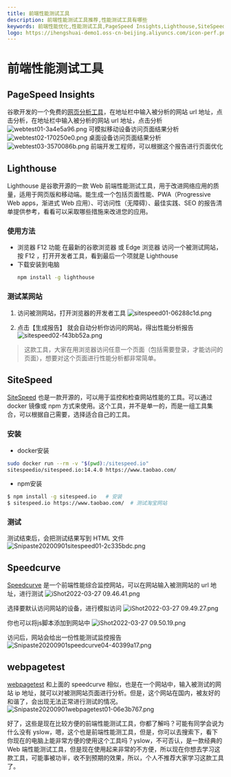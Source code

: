 ```yaml
---
title: 前端性能测试工具
description: 前端性能测试工具推荐,性能测试工具有哪些
keywords: 前端性能优化,性能测试工具,PageSpeed Insights,Lighthouse,SiteSpeed,Speedcurve,webpagetest
logo: https://ihengshuai-demo1.oss-cn-beijing.aliyuncs.com/icon-perf.png
---
```


# 前端性能测试工具

## PageSpeed Insights
谷歌开发的一个免费的[网页分析工具](https://developers.google.cn/speed/pagespeed/insights/?utm_source=testingpai.com)，在地址栏中输入被分析的网站 url 地址，点击分析，在地址栏中输入被分析的网站 url 地址，点击分析
![webtest01-3a4e5a96.png](https://ihengshuai-demo1.oss-cn-beijing.aliyuncs.com/005HV6Avgy1h0o6twt7ycj30ql0g5gqx.jpg)
可模拟移动设备访问页面结果分析
![webtest02-170250e0.png](https://ihengshuai-demo1.oss-cn-beijing.aliyuncs.com/005HV6Avgy1h0o6ulk0flj30q80q6tg5.jpg)
桌面设备访问页面结果分析
![webtest03-3570086b.png](https://ihengshuai-demo1.oss-cn-beijing.aliyuncs.com/005HV6Avgy1h0o6v5n8s5j30q40qtdl5.jpg)
前端开发工程师，可以根据这个报告进行页面优化

## Lighthouse
Lighthouse 是谷歌开源的一款 Web 前端性能测试工具，用于改进网络应用的质量，适用于网页版和移动端。能生成一个包括页面性能、PWA（Progressive Web apps，渐进式 Web 应用）、可访问性（无障碍）、最佳实践、SEO 的报告清单提供参考，看看可以采取哪些措施来改进您的应用。

### 使用方法
- 浏览器 F12 功能
    在最新的谷歌浏览器 或 Edge 浏览器 访问一个被测试网站，按 F12 ，打开开发者工具，看到最后一个项就是 Lighthouse
- 下载安装到电脑
  ```sh
  npm install -g lighthouse
  ```
### 测试某网站
1. 访问被测网站，打开浏览器的开发者工具
![sitespeed01-06288c1d.png](https://ihengshuai-demo1.oss-cn-beijing.aliyuncs.com/005HV6Avgy1h0o6zw6z1oj30ok09s75t.jpg)

2. 点击【生成报告】 就会自动分析你访问的网站，得出性能分析报告
![sitespeed02-f43bb52a.png](https://ihengshuai-demo1.oss-cn-beijing.aliyuncs.com/005HV6Avgy1h0o70bnj2yj30on0lwjw4.jpg)

>这款工具，大家在用浏览器访问任意一个页面（包括需要登录，才能访问的页面），想要对这个页面进行性能分析都非常简单。
## SiteSpeed
[SiteSpeed](https://www.sitespeed.io/?utm_source=testingpai.com) 也是一款开源的，可以用于监控和检查网站性能的工具。可以通过 docker 镜像或 npm 方式来使用。这个工具，并不是单一的，而是一组工具集合，可以根据自己需要，选择适合自己的工具。

### 安装
- docker安装
```bash
sudo docker run --rm -v "$(pwd):/sitespeed.io"
sitespeedio/sitespeed.io:14.4.0 https://www.taobao.com/
```

- npm安装
```bash
$ npm install -g sitespeed.io   # 安装
$ sitespeed.io https://www.taobao.com/  # 测试淘宝网站
```
### 测试
测试结束后，会把测试结果写到 HTML 文件
![Snipaste20200901sitespeed01-2c335bdc.png](https://ihengshuai-demo1.oss-cn-beijing.aliyuncs.com/005HV6Avgy1h0o758tbqwj30q40obtja.jpg)
## Speedcurve
[Speedcurve](https://www.speedcurve.com/?utm_source=testingpai.com) 是一个前端性能综合监控网站，可以在网站输入被测网站的 url 地址，进行测试
![iShot2022-03-27 09.46.41.png](https://ihengshuai-demo1.oss-cn-beijing.aliyuncs.com/005HV6Avgy1h0o76uoqy3j320o12u4qp.jpg)

选择要默认访问网站的设备，进行模拟访问
![iShot2022-03-27 09.49.27.png](https://ihengshuai-demo1.oss-cn-beijing.aliyuncs.com/005HV6Avgy1h0o7b3rjpkj31z811uaj4.jpg)

你也可以将js脚本添加到网站中
![iShot2022-03-27 09.50.19.png](https://ihengshuai-demo1.oss-cn-beijing.aliyuncs.com/005HV6Avgy1h0o7bvjla7j31zo0z8guv.jpg)

访问后，网站会给出一份性能测试监控报告
![Snipaste20200901speedcurve04-40399a17.png](https://ihengshuai-demo1.oss-cn-beijing.aliyuncs.com/005HV6Avgy1h0o7capna4j30q20qx43v.jpg)

## webpagetest
[webpagetest](https://www.webpagetest.org/?utm_source=testingpai.com) 和上面的 speedcurve 相似，也是在一个网站中，输入被测试的网站 ip 地址，就可以对被测网站页面进行分析。但是，这个网站在国内，被友好的和谐了，会出现无法正常进行测试的情况。
![Snipaste20200901webpagetest01-06e3b767.png](https://ihengshuai-demo1.oss-cn-beijing.aliyuncs.com/005HV6Avgy1h0o7e7de2xj31530minb1.jpg)

好了，这些是现在比较方便的前端性能测试工具，你都了解吗？可能有同学会说为什么没有 yslow，嗯，这个也是前端性能测工具，但是，你可以去搜索下，看下你现在的电脑上能非常方便的使用这个工具吗？yslow，不可否认，是一款经典的 Web 端性能测试工具，但是现在使用起来非常的不方便，所以现在你想去学习这款工具，可能事被功半，收不到预期的效果，所以，个人不推荐大家学习这款工具了。

<Reward />
<Gitalk />